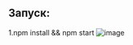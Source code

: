 ## Запуск:

1.npm install && npm start
![image](https://raw.githubusercontent.com/yajuj/frontForKanalserviceRestApi/main/gif/react.gif)
